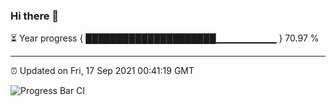 ### Hi there 👋

⏳ Year progress { █████████████████████▁▁▁▁▁▁▁▁▁ } 70.97 %

---

⏰ Updated on Fri, 17 Sep 2021 00:41:19 GMT

![Progress Bar CI](https://github.com/liununu/liununu/workflows/Progress%20Bar%20CI/badge.svg)

